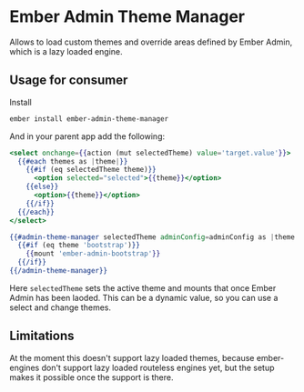 # Ember Admin Theme Manager

Allows to load custom themes and override areas
defined by Ember Admin, which is a lazy loaded engine.

## Usage for consumer

Install

```sh
ember install ember-admin-theme-manager
```

And in your parent app add the following:

```hbs
<select onchange={{action (mut selectedTheme) value='target.value'}}>
  {{#each themes as |theme|}}
    {{#if (eq selectedTheme theme)}}
      <option selected="selected">{{theme}}</option>
    {{else}}
      <option>{{theme}}</option>
    {{/if}}
  {{/each}}
</select>

{{#admin-theme-manager selectedTheme adminConfig=adminConfig as |theme|}}
  {{#if (eq theme 'bootstrap')}}
    {{mount 'ember-admin-bootstrap'}}
  {{/if}}
{{/admin-theme-manager}}
```

Here `selectedTheme` sets the active theme and mounts that once
Ember Admin has been laoded. This can be a dynamic value, so you
can use a select and change themes.

## Limitations

At the moment this doesn't support lazy loaded themes, because ember-engines don't
support lazy loaded routeless engines yet, but the setup makes it possible once
the support is there.
